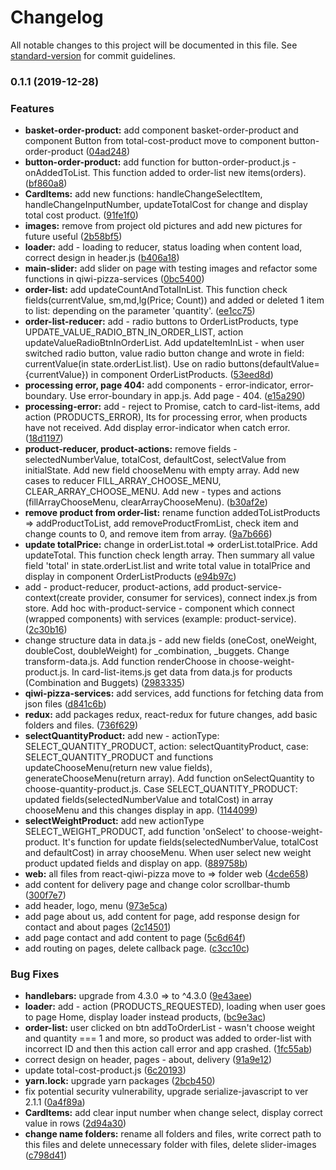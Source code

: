 # Changelog

All notable changes to this project will be documented in this file. See [standard-version](https://github.com/conventional-changelog/standard-version) for commit guidelines.

### 0.1.1 (2019-12-28)


### Features

* **basket-order-product:** add component basket-order-product and component Button from total-cost-product move to component button-order-product ([04ad248](https://github.com/FireRipper/react-qiwi-pizza/commit/04ad248c88f82370a089b401b369e9e0b4a7b522))
* **button-order-product:** add function for button-order-product.js - onAddedToList. This function added to order-list new items(orders). ([bf860a8](https://github.com/FireRipper/react-qiwi-pizza/commit/bf860a8b65dd806407547e109bc0d0f1d012543c))
* **CardItems:** add new functions: handleChangeSelectItem, handleChangeInputNumber, updateTotalCost for change and display total cost product. ([91fe1f0](https://github.com/FireRipper/react-qiwi-pizza/commit/91fe1f0e0b201ade64cc6110b8f144a3837c2597))
* **images:** remove from project old pictures and add new pictures for future useful ([2b58bf5](https://github.com/FireRipper/react-qiwi-pizza/commit/2b58bf531b39dfe6de5f4ec78d3ed897a4e0fddf))
* **loader:** add - loading to reducer, status loading when content load, correct design in header.js ([b406a18](https://github.com/FireRipper/react-qiwi-pizza/commit/b406a18462086695cd8d0030e60d70e74a5157cb))
* **main-slider:** add slider on page with testing images and refactor some functions in qiwi-pizza-services ([0bc5400](https://github.com/FireRipper/react-qiwi-pizza/commit/0bc5400766e6df4b2a5479edc22e06f7f9b1d829))
* **order-list:** add updateCountAndTotalInList. This function check fields(currentValue, sm,md,lg(Price; Count)) and added or deleted 1 item to list: depending on the parameter 'quantity'. ([ee1cc75](https://github.com/FireRipper/react-qiwi-pizza/commit/ee1cc75bdcf32883eec4035a76e3b924e12b99fa))
* **order-list-reducer:** add - radio buttons to OrderListProducts, type UPDATE_VALUE_RADIO_BTN_IN_ORDER_LIST, action updateValueRadioBtnInOrderList. Add updateItemInList - when user switched radio button, value radio button change and wrote in field: currentValue(in state.orderList.list). Use on radio buttons(defaultValue={currentValue}) in component OrderListProducts. ([53eed8d](https://github.com/FireRipper/react-qiwi-pizza/commit/53eed8d04f5efb83dd7e5fbae9cbdb82dfea2552))
* **processing error, page 404:** add components - error-indicator, error-boundary. Use error-boundary in app.js. Add page - 404. ([e15a290](https://github.com/FireRipper/react-qiwi-pizza/commit/e15a2901fe86c969c946a254d4742c81adb9778c))
* **processing-error:** add - reject to Promise, catch to card-list-items, add action (PRODUCTS_ERROR), Its for processing error, when products have not received. Add display error-indicator when catch error. ([18d1197](https://github.com/FireRipper/react-qiwi-pizza/commit/18d1197bad79ec37e64f5fbfa004cffe334a4658))
* **product-reducer, product-actions:** remove fields - selectedNumberValue, totalCost, defaultCost, selectValue from initialState. Add new field chooseMenu with empty array. Add new cases to reducer FILL_ARRAY_CHOOSE_MENU, CLEAR_ARRAY_CHOOSE_MENU. Add new - types and actions (fillArrayChooseMenu, clearArrayChooseMenu). ([b30af2e](https://github.com/FireRipper/react-qiwi-pizza/commit/b30af2e969c217d769a8e42251a2e1808cdf6971))
* **remove product from order-list:** rename function addedToListProducts => addProductToList, add removeProductFromList, check item and change counts to 0, and remove item from array. ([9a7b666](https://github.com/FireRipper/react-qiwi-pizza/commit/9a7b666425142a443fd43ba5cd64a0f5bc551542))
* **update totalPrice:** change in orderList.total => orderList.totalPrice. Add updateTotal. This function check length array. Then summary all value field 'total' in state.orderList.list and write total value in totalPrice and display in component OrderListProducts ([e94b97c](https://github.com/FireRipper/react-qiwi-pizza/commit/e94b97c840da163862c84a7b05c9784d2b920caa))
* add - product-reducer, product-actions, add product-service-context(create provider, consumer for services), connect index.js from store. Add hoc with-product-service - component which connect (wrapped components) with services (example: product-service). ([2c30b16](https://github.com/FireRipper/react-qiwi-pizza/commit/2c30b16b5e1ba222ff4d1585e9cc94b15b5ddac2))
* change structure data in data.js - add new fields (oneCost, oneWeight, doubleCost, doubleWeight) for _combination, _buggets. Change transform-data.js. Add function renderChoose in choose-weight-product.js. In card-list-items.js get data from data.js for products (Combination and Buggets) ([2983335](https://github.com/FireRipper/react-qiwi-pizza/commit/29833355a06f1db70b9dc9afdd9c9461cd27c306))
* **qiwi-pizza-services:** add services, add functions for fetching data from json files ([d841c6b](https://github.com/FireRipper/react-qiwi-pizza/commit/d841c6b6ed7e32685fd6bbbe5986bb88b1e82235))
* **redux:** add packages redux, react-redux for future changes, add basic folders and files. ([736f629](https://github.com/FireRipper/react-qiwi-pizza/commit/736f629e2c83d4f93f921b30754915541207e1c0))
* **selectQuantityProduct:** add new - actionType: SELECT_QUANTITY_PRODUCT, action: selectQuantityProduct, case: SELECT_QUANTITY_PRODUCT and functions updateChooseMenu(return new value fields), generateChooseMenu(return array). Add function onSelectQuantity to choose-quantity-product.js. Case SELECT_QUANTITY_PRODUCT: updated fields(selectedNumberValue and totalCost) in array chooseMenu and this changes display in app. ([1144099](https://github.com/FireRipper/react-qiwi-pizza/commit/11440997eaf9b7844c3cba0b336e7ab2acfcfc35))
* **selectWeightProduct:** add new actionType SELECT_WEIGHT_PRODUCT, add function 'onSelect' to choose-weight-product. It's function for update fields(selectedNumberValue, totalCost and defaultCost) in array chooseMenu. When user select new weight product updated fields and display on app. ([889758b](https://github.com/FireRipper/react-qiwi-pizza/commit/889758b9a57f69b2c4fa7512fe9d4e02cf24bc62))
* **web:** all files from react-qiwi-pizza move to => folder web ([4cde658](https://github.com/FireRipper/react-qiwi-pizza/commit/4cde65827a81285dc1ff2b60e5685323febff1d2))
* add content for delivery page and change color scrollbar-thumb ([300f7e7](https://github.com/FireRipper/react-qiwi-pizza/commit/300f7e75c089bbc7dc1cb64117ac7757bf1c9374))
* add header, logo, menu ([973e5ca](https://github.com/FireRipper/react-qiwi-pizza/commit/973e5cafa963052fb7022d9580e782531ce4670e))
* add page about us, add content for page, add response design for contact and about pages ([2c14501](https://github.com/FireRipper/react-qiwi-pizza/commit/2c14501ea761a2138647b9a364bfadb523315b46))
* add page contact and add content to page ([5c6d64f](https://github.com/FireRipper/react-qiwi-pizza/commit/5c6d64f04225196b6547ebf287090b34d5f9c132))
* add routing on pages, delete callback page. ([c3cc10c](https://github.com/FireRipper/react-qiwi-pizza/commit/c3cc10cc7fbbca8461b332ee4b5bab870f4351b4))


### Bug Fixes

* **handlebars:** upgrade from 4.3.0 => to ^4.3.0 ([9e43aee](https://github.com/FireRipper/react-qiwi-pizza/commit/9e43aeec0d3ba792419d85e81385984cba0d1f8c))
* **loader:** add - action (PRODUCTS_REQUESTED), loading when user goes to page Home, display loader instead products, ([bc9e3ac](https://github.com/FireRipper/react-qiwi-pizza/commit/bc9e3ac5e4026a22164debb64bc753dbc0b25db3))
* **order-list:** user clicked on btn addToOrderList - wasn't choose weight and quantity === 1 and more, so product was added to order-list with incorrect ID and then this action call error and app crashed. ([1fc55ab](https://github.com/FireRipper/react-qiwi-pizza/commit/1fc55abcb94536cb7f4130393e2818b5b7126aec))
* correct design on header, pages - about, delivery ([91a9e12](https://github.com/FireRipper/react-qiwi-pizza/commit/91a9e127482c53bb15c3afe49a924e9ade754d72))
* update total-cost-product.js ([6c20193](https://github.com/FireRipper/react-qiwi-pizza/commit/6c20193c8497f0a72f17cbf5fc0bab410fba4b3e))
* **yarn.lock:** upgrade yarn packages ([2bcb450](https://github.com/FireRipper/react-qiwi-pizza/commit/2bcb4506d5210ce38f77a0783a08bc55d6157322))
* fix potential security vulnerability, upgrade serialize-javascript to ver 2.1.1 ([0a4f89a](https://github.com/FireRipper/react-qiwi-pizza/commit/0a4f89a723138331f36653e3e387a83343d6063c))
* **CardItems:** add clear input number when change select, display correct value in rows ([2d94a30](https://github.com/FireRipper/react-qiwi-pizza/commit/2d94a30c1965660ebb8f00f62e218b01d367cada))
* **change name folders:** rename all folders and files, write correct path to this files and delete unnecessary folder with files, delete slider-images ([c798d41](https://github.com/FireRipper/react-qiwi-pizza/commit/c798d417fab273409f7fef5f1c6227086a557c25))
